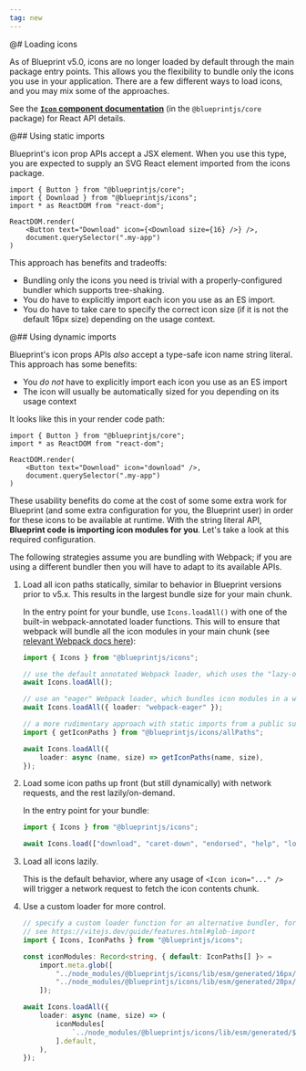 ```yaml
---
tag: new
---
```


@# Loading icons

As of Blueprint v5.0, icons are no longer loaded by default through the main package entry points. This allows you the flexibility
to bundle only the icons you use in your application. There are a few different ways to load icons, and you may mix some of the
approaches.

<div class="@ns-callout @ns-intent-primary @ns-icon-info-sign">

See the [**`Icon` component documentation**](#core/components/icon) (in the `@blueprintjs/core` package) for React API details.
</div>

@## Using static imports

Blueprint's icon prop APIs accept a JSX element. When you use this type, you are expected to supply an SVG React element imported
from the icons package.

```tsx
import { Button } from "@blueprintjs/core";
import { Download } from "@blueprintjs/icons";
import * as ReactDOM from "react-dom";

ReactDOM.render(
    <Button text="Download" icon={<Download size={16} />} />,
    document.querySelector(".my-app")
)
```

This approach has benefits and tradeoffs:

- Bundling only the icons you need is trivial with a properly-configured bundler which supports tree-shaking.
- You do have to explicitly import each icon you use as an ES import.
- You do have to take care to specify the correct icon size (if it is not the default 16px size) depending on the usage context.

@## Using dynamic imports

Blueprint's icon props APIs _also_ accept a type-safe icon name string literal. This approach has some benefits:

- You _do not_ have to explicitly import each icon you use as an ES import
- The icon will usually be automatically sized for you depending on its usage context

It looks like this in your render code path:

```tsx
import { Button } from "@blueprintjs/core";
import * as ReactDOM from "react-dom";

ReactDOM.render(
    <Button text="Download" icon="download" />,
    document.querySelector(".my-app")
)
```

These usability benefits do come at the cost of some some extra work for Blueprint (and some extra configuration for you, the
Blueprint user) in order for these icons to be available at runtime. With the string literal API, **Blueprint code is
importing icon modules for you**.  Let's take a look at this required configuration.

<div class="@ns-callout @ns-intent-warning @ns-icon-warning-sign">

The following strategies assume you are bundling with Webpack; if you are using a different bundler then you will have to adapt
to its available APIs.
</div>

1. Load all icon paths statically, similar to behavior in Blueprint versions prior to v5.x. This results in the largest bundle size for your main chunk.

    In the entry point for your bundle, use `Icons.loadAll()` with one of the built-in webpack-annotated loader functions.
    This will to ensure that webpack will bundle all the icon modules in your main chunk
    (see [relevant Webpack docs here](https://webpack.js.org/api/module-methods/#magic-comments)):

    ```ts
    import { Icons } from "@blueprintjs/icons";

    // use the default annotated Webpack loader, which uses the "lazy-once" mode
    await Icons.loadAll();

    // use an "eager" Webpack loader, which bundles icon modules in a way that mimics Blueprint v4.x behavior
    await Icons.loadAll({ loader: "webpack-eager" });

    // a more rudimentary approach with static imports from a public submodule API:
    import { getIconPaths } from "@blueprintjs/icons/allPaths";

    await Icons.loadAll({
        loader: async (name, size) => getIconPaths(name, size),
    });
    ```

2. Load some icon paths up front (but still dynamically) with network requests, and the rest lazily/on-demand.

    In the entry point for your bundle:

    ```ts
    import { Icons } from "@blueprintjs/icons";

    await Icons.load(["download", "caret-down", "endorsed", "help", "lock"]);
    ```

3. Load all icons lazily.

    This is the default behavior, where any usage of `<Icon icon="..." />` will trigger a network request to
    fetch the icon contents chunk.

4. Use a custom loader for more control.

    ```ts
    // specify a custom loader function for an alternative bundler, for example Vite
    // see https://vitejs.dev/guide/features.html#glob-import
    import { Icons, IconPaths } from "@blueprintjs/icons";

    const iconModules: Record<string, { default: IconPaths[] }> =
        import.meta.glob([
            "../node_modules/@blueprintjs/icons/lib/esm/generated/16px/paths/*.js",
            "../node_modules/@blueprintjs/icons/lib/esm/generated/20px/paths/*.js",
        ]);

    await Icons.loadAll({
        loader: async (name, size) => (
            iconModules[
                `../node_modules/@blueprintjs/icons/lib/esm/generated/${size}px/paths/${name}.js`
            ].default,
        ),
    });
    ```
